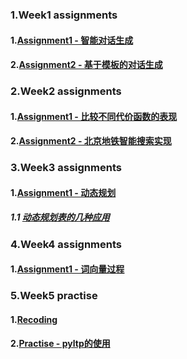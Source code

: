 ### 1.Week1 assignments
#### 1.[Assignment1 - 智能对话生成](./Week_01_0630_possibility_model/assignments/assignment_01/Assignment-01.ipynb)
#### 2.[Assignment2 - 基于模板的对话生成](./Week_01_0630_possibility_model/assignments/assignment_02/assignment-01-optional-pattern-match.ipynb)

### 2.Week2 assignments
#### 1.[Assignment1 - 比较不同代价函数的表现](./Week_02_0706_metro_search/Assignment/Assignment-02.ipynb)
#### 2.[Assignment2 - 北京地铁智能搜索实现](./Week_02_0706_metro_search/Assignment/metro_path_assignment.ipynb)

### 3.Week3 assignments
#### 1.[Assignment1 - 动态规划](./Week_03_0713_dynamic_programming/Assignment/Assignment-03.ipynb)
##### 1.1 [动态规划表的几种应用](./Week_03_0713_dynamic_programming/Assignment/dynamic_programming.ipynb)

### 4.Week4 assignments
#### 1.[Assignment1 - 词向量过程](./Week_04_0727_word2vec/Assignment/word2vec-Beginning.ipynb)

### 5.Week5 practise
#### 1.[Recoding](./Week_05_0803_pyltp/recoding.ipynb)
#### 2.[Practise - pyltp的使用](./Week_05_0803_pyltp/pyltp.ipynb)


